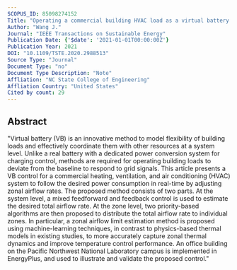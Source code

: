 ```yaml
---
SCOPUS_ID: 85098274152
Title: "Operating a commercial building HVAC load as a virtual battery through airflow control"
Author: "Wang J."
Journal: "IEEE Transactions on Sustainable Energy"
Publication Date: {'$date': '2021-01-01T00:00:00Z'}
Publication Year: 2021
DOI: "10.1109/TSTE.2020.2988513"
Source Type: "Journal"
Document Type: "no"
Document Type Description: "Note"
Affliation: "NC State College of Engineering"
Affliation Country: "United States"
Cited by count: 29
---
```


## Abstract
"Virtual battery (VB) is an innovative method to model flexibility of building loads and effectively coordinate them with other resources at a system level. Unlike a real battery with a dedicated power conversion system for charging control, methods are required for operating building loads to deviate from the baseline to respond to grid signals. This article presents a VB control for a commercial heating, ventilation, and air conditioning (HVAC) system to follow the desired power consumption in real-time by adjusting zonal airflow rates. The proposed method consists of two parts. At the system level, a mixed feedforward and feedback control is used to estimate the desired total airflow rate. At the zone level, two priority-based algorithms are then proposed to distribute the total airflow rate to individual zones. In particular, a zonal airflow limit estimation method is proposed using machine-learning techniques, in contrast to physics-based thermal models in existing studies, to more accurately capture zonal thermal dynamics and improve temperature control performance. An office building on the Pacific Northwest National Laboratory campus is implemented in EnergyPlus, and used to illustrate and validate the proposed control."
